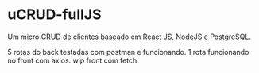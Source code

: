 # uCRUD-fullJS
Um micro CRUD de clientes baseado em React JS, NodeJS e PostgreSQL.





5 rotas do back testadas com postman e funcionando.
1 rota funcionando no front com axios.
wip front com fetch
